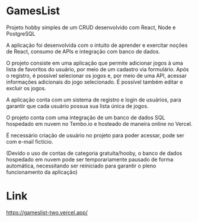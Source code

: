# GamesList
Projeto hobby simples de um CRUD desenvolvido com React, Node e PostgreSQL

A aplicação foi desenvolvida com o intuito de aprender e exercitar noções de React, consumo de APIs e integração com banco de dados.

O projeto consiste em uma aplicação que permite adicionar jogos à uma lista de favoritos do usuário, por meio de um cadastro via formulário. Após o registro, é possível selecionar os jogos e, por meio de uma API, acessar informações adicionais do jogo selecionado. É possível também editar e excluir os jogos.

A aplicação conta com um sistema de registro e login de usuários, para garantir que cada usuário possua sua lista única de jogos.

O projeto conta com uma integração de um banco de dados SQL hospedado em nuvem no Tembo.io e hosteado de maneira online no Vercel.

É necessário criação de usuário no projeto para poder acessar, pode ser com e-mail fictício.

(Devido o uso de contas de categoria gratuita/hooby, o banco de dados hospedado em nuvem pode ser temporariamente pausado de forma automática, necessitando ser reiniciado para garantir o pleno funcionamento da aplicação)

# Link
https://gameslist-two.vercel.app/
